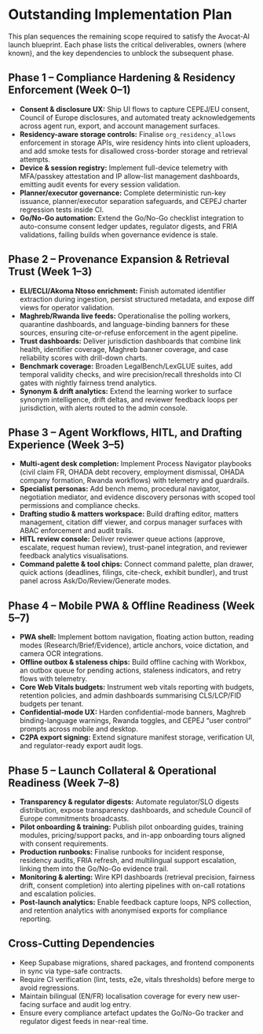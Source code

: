 # Outstanding Implementation Plan

This plan sequences the remaining scope required to satisfy the Avocat-AI launch blueprint. Each phase lists the critical deliverables, owners (where known), and the key dependencies to unblock the subsequent phase.

## Phase 1 – Compliance Hardening & Residency Enforcement (Week 0–1)
- **Consent & disclosure UX:** Ship UI flows to capture CEPEJ/EU consent, Council of Europe disclosures, and automated treaty acknowledgements across agent run, export, and account management surfaces.
- **Residency-aware storage controls:** Finalise `org_residency_allows` enforcement in storage APIs, wire residency hints into client uploaders, and add smoke tests for disallowed cross-border storage and retrieval attempts.
- **Device & session registry:** Implement full-device telemetry with MFA/passkey attestation and IP allow-list management dashboards, emitting audit events for every session validation.
- **Planner/executor governance:** Complete deterministic run-key issuance, planner/executor separation safeguards, and CEPEJ charter regression tests inside CI.
- **Go/No-Go automation:** Extend the Go/No-Go checklist integration to auto-consume consent ledger updates, regulator digests, and FRIA validations, failing builds when governance evidence is stale.

## Phase 2 – Provenance Expansion & Retrieval Trust (Week 1–3)
- **ELI/ECLI/Akoma Ntoso enrichment:** Finish automated identifier extraction during ingestion, persist structured metadata, and expose diff views for operator validation.
- **Maghreb/Rwanda live feeds:** Operationalise the polling workers, quarantine dashboards, and language-binding banners for these sources, ensuring cite-or-refuse enforcement in the agent pipeline.
- **Trust dashboards:** Deliver jurisdiction dashboards that combine link health, identifier coverage, Maghreb banner coverage, and case reliability scores with drill-down charts.
- **Benchmark coverage:** Broaden LegalBench/LexGLUE suites, add temporal validity checks, and wire precision/recall thresholds into CI gates with nightly fairness trend analytics.
- **Synonym & drift analytics:** Extend the learning worker to surface synonym intelligence, drift deltas, and reviewer feedback loops per jurisdiction, with alerts routed to the admin console.

## Phase 3 – Agent Workflows, HITL, and Drafting Experience (Week 3–5)
- **Multi-agent desk completion:** Implement Process Navigator playbooks (civil claim FR, OHADA debt recovery, employment dismissal, OHADA company formation, Rwanda workflows) with telemetry and guardrails.
- **Specialist personas:** Add bench memo, procedural navigator, negotiation mediator, and evidence discovery personas with scoped tool permissions and compliance checks.
- **Drafting studio & matters workspace:** Build drafting editor, matters management, citation diff viewer, and corpus manager surfaces with ABAC enforcement and audit trails.
- **HITL review console:** Deliver reviewer queue actions (approve, escalate, request human review), trust-panel integration, and reviewer feedback analytics visualisations.
- **Command palette & tool chips:** Connect command palette, plan drawer, quick actions (deadlines, filings, cite-check, exhibit bundler), and trust panel across Ask/Do/Review/Generate modes.

## Phase 4 – Mobile PWA & Offline Readiness (Week 5–7)
- **PWA shell:** Implement bottom navigation, floating action button, reading modes (Research/Brief/Evidence), article anchors, voice dictation, and camera OCR integrations.
- **Offline outbox & staleness chips:** Build offline caching with Workbox, an outbox queue for pending actions, staleness indicators, and retry flows with telemetry.
- **Core Web Vitals budgets:** Instrument web vitals reporting with budgets, retention policies, and admin dashboards summarising CLS/LCP/FID budgets per tenant.
- **Confidential-mode UX:** Harden confidential-mode banners, Maghreb binding-language warnings, Rwanda toggles, and CEPEJ “user control” prompts across mobile and desktop.
- **C2PA export signing:** Extend signature manifest storage, verification UI, and regulator-ready export audit logs.

## Phase 5 – Launch Collateral & Operational Readiness (Week 7–8)
- **Transparency & regulator digests:** Automate regulator/SLO digests distribution, expose transparency dashboards, and schedule Council of Europe commitments broadcasts.
- **Pilot onboarding & training:** Publish pilot onboarding guides, training modules, pricing/support packs, and in-app onboarding tours aligned with consent requirements.
- **Production runbooks:** Finalise runbooks for incident response, residency audits, FRIA refresh, and multilingual support escalation, linking them into the Go/No-Go evidence trail.
- **Monitoring & alerting:** Wire KPI dashboards (retrieval precision, fairness drift, consent completion) into alerting pipelines with on-call rotations and escalation policies.
- **Post-launch analytics:** Enable feedback capture loops, NPS collection, and retention analytics with anonymised exports for compliance reporting.

## Cross-Cutting Dependencies
- Keep Supabase migrations, shared packages, and frontend components in sync via type-safe contracts.
- Require CI verification (lint, tests, e2e, vitals thresholds) before merge to avoid regressions.
- Maintain bilingual (EN/FR) localisation coverage for every new user-facing surface and audit log entry.
- Ensure every compliance artefact updates the Go/No-Go tracker and regulator digest feeds in near-real time.

